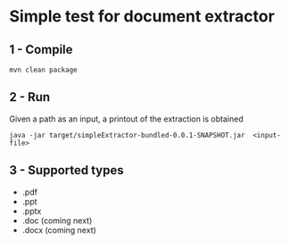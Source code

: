 # Simple test for document extractor

## 1 - Compile
```
mvn clean package
```

## 2 - Run
Given a path as an input, a printout of the extraction is obtained
```
java -jar target/simpleExtractor-bundled-0.0.1-SNAPSHOT.jar  <input-file>
```

## 3 - Supported types
- .pdf
- .ppt
- .pptx
- .doc (coming next)
- .docx (coming next)